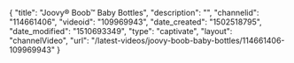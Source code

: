 {
    "title": "Joovy&reg; Boob&trade; Baby Bottles",
    "description": "",
    "channelid": "114661406",
    "videoid": "109969943",
    "date_created": "1502518795",
    "date_modified": "1510693349",
    "type": "captivate",
    "layout": "channelVideo",
    "url": "\/latest-videos\/joovy-boob-baby-bottles\/114661406-109969943"
}